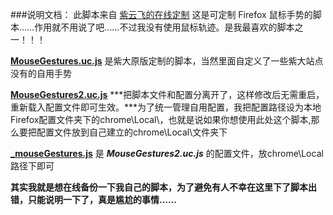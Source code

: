 ###说明文档：
此脚本来自 [紫云飞的在线定制](http://www.cnblogs.com/ziyunfei/archive/2011/12/15/2289504.html)
这是可定制 Firefox 鼠标手势的脚本……作用就不用说了吧……不过我没有使用鼠标轨迹。是我最喜欢的脚本之一！！！

[**MouseGestures.uc.js**](https://github.com/defpt/userChromeJs/blob/master/MouseGestures/MouseGestures.uc.js)  是紫大原版定制的脚本，当然里面自定义了一些紫大站点没有的自用手势

[**MouseGestures2.uc.js**](https://github.com/defpt/userChromeJs/blob/master/MouseGestures/MouseGestures2.uc.js) ***把脚本文件和配置分离开了，这样修改后无需重启，重新载入配置文件即可生效。***为了统一管理自用配置，我把配置路径设为本地Firefox配置文件夹下的chrome\Local\，也就是说如果你想使用此处这个脚本,那么要把配置文件放到自己建立的chrome\Local\文件夹下

**[_mouseGestures.js](https://github.com/defpt/userChromeJs/blob/master/MouseGestures/_mouseGestures.js)** 是 ***MouseGestures2.uc.js*** 的配置文件，放chrome\Local路径下即可

**其实我就是想在线备份一下我自己的脚本，为了避免有人不幸在这里下了脚本出错，只能说明一下了，真是尴尬的事情……**

